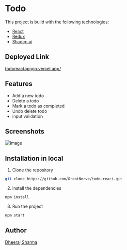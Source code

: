 # Todo

This project is build with the following technologies:
- [React](https://reactjs.org/)
- [Redux](https://redux.js.org/)
- [Shadcn.ui](https://ui.shadcn.com/)

## Deployed Link
[todoreactappgn.vercel.app/](https://todoreactappgn.vercel.app/)

## Features
- Add a new todo
- Delete a todo
- Mark a todo as completed
- Undo delete todo
- input validation

## Screenshots
![image](https://i.ibb.co/GPLYPtQ/Screenshot-2024-04-15-205911.png)



## Installation in local
1. Clone the repository
```bash
git clone https://github.com/GreatNerve/todo-react.git
```
2. Install the dependencies
```bash
npm install
```
3. Run the project
```bash
npm start
```


## Author 
[Dheeraj Sharma](https://github.com/greatnerve)



